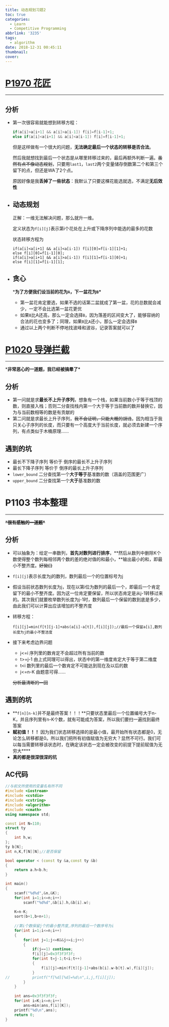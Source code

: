 ```yaml
---
title: 动态规划习题2
toc: true
categories:
  - Learn
  - Competitive Programming
abbrlink: '3235'
tags:
  - algorithm
date: 2018-12-31 00:45:11
thumbnail:
cover:
---
```


# [P1970 花匠](https://www.luogu.org/problemnew/show/P1970)

------

## 分析

- 第一次很容易就能想到转移方程：

  ```C++
  if(a[i]>a[i+1] && a[i]>a[i-1]) f[i]=f[i-1]+1;
  else if(a[i]<a[i+1] && a[i]<a[i-1]) f[i]=f[i-1]+1;
  ```

  但是这样做有一个很大的问题，**无法确定最后一个状态的转移是否合法**。

  然后我就想找到最后一个状态是从哪里转移过来的，最后再额外判断一遍。~~虽然有点不像动态规划~~，只要用`last1`，`last2`两个变量储存倒数第二个和第三个留下的点，但还是WA了2个点。

  原因好像是我**丢掉了一些状态**：我默认了只要这棵花能选就选，不满足**无后效性**

- ## 动态规划

  正解：一维无法解决问题，那么就升一维。

  定义状态为`f[i][j]`表示第i个花处在上升或下降序列中能选的最多的花数

  状态转移方程为

  ```
  if(a[i]<a[i+1] && a[i]<a[i-1]) f[i][0]=f[i-1][1]+1;
  else f[i][0]=f[i-1][0];
  if(a[i]>a[i+1] && a[i]>a[i-1]) f[i][1]=f[i-1][0]+1;
  else f[i][1]=f[i-1][1];
  ```

- ## 贪心

  ***为了方便我们设当前的花为`A`，下一盆花为`B`\***

  - 第一盆花肯定要选，如果不选的话第二盆就成了第一盆，花的总数就会减少，一定不会比选第一盆花更优
  - 如果`B`比A还高，那么一定会选择`B`，因为落差的区间变大了，能够容纳的合法的花也变多了；同理，如果`B`比`A`还小，那么一定会选择`B`
  - 通过以上两个判断不停地找波峰和波谷，记录答案就可以了



# [P1020 导弹拦截](https://www.luogu.org/problemnew/show/P1020)

------

***非常恶心的一道题，我已经被搞晕了\***

## 分析

- 第一问就是求**最长不上升子序列**，想象有一个栈，如果当前数小于等于栈顶的数，则直接入栈；否则二分查找栈内第一个大于等于当前数的数并替换它，因为与当前数相等的数是有贡献的
- 第二问就是求最长上升子序列，~~我不会证明，只能大概的胡诌~~，因为相当于我只关心子序列的长度，而只要有一个高度大于当前长度，就必须去新建一个序列，有点类似于木桶原理……

## 遇到的坑

- 最长不下降子序列 等价于 倒序的最长不上升子序列
- 最长下降子序列 等价于 倒序的最长上升子序列
- `lower_bound` 二分查找第一个**大于等于**基准数的数（涵盖的范围更广）
- `upper_bound` 二分查找第一个**大于**基准数的数

# P1103 书本整理

------

~~***很有感触的一道题\***~~

## 分析

- 可以抽象为：给定一串数列，**首先对数列进行排序**，**然后从数列中删除K个数使得整个数列每相邻两个数的差的绝对值的和最小，**输出最小的和，即最小不整齐度。~~好拗口~~

- `f[i][j]`表示长度为j的数列，数列最后一个的位置标号为j

- 假设当前状态数列长度为j，现在以第i位为数列的最后一个，即最后一个肯定留下的最小不整齐度。因为这一位肯定要保留，所以状态肯定是从j-1转移过来的。其次我们就要枚举数列长度为j-1时，数列最后一个保留的数到底是多少，由此我们可以计算出应该增加的不整齐度

- 转移方程：

  ```
  f[i][j]=min(f[t][j-1]+abs(a[i]-a[t]),f[i][j]);//最后一个保留a[i],数列长度为j的最小不整洁度
  ```

- 接下来考虑边界问题

  - j<=i 序列里的数肯定不会超过所有当前的数
  - t>=j-1 由上式同理可以得出，状态中的第一维度肯定大于等于第二维度
  - t<i 数列里的最后一个数肯定不可能达到现在及以后的数
  - j<=n-K 由题意可得……

  ~~分析最清晰的一回~~

## 遇到的坑

- **`f[n][n-k]`并不是最终答案！！！**只要状态里最后一个位置编号大于n-K，并且序列里有n-K个数，就有可能成为答案，所以我们要扫一遍找到最终答案
- **赋初值！！！** 因为我们状态转移选择的是最小值，最开始所有状态都是0，无论怎么转移都是0。所以我们把所有初值赋值为无穷大？显然不可行。我们可以每当需要转移该状态时，在确定该状态一定会被改变的前提下提前赋值为无穷大****
- **真的都是很深很深的坑**

## AC代码

```C++
//与前文所使用的变量名有所不同
#include <iostream>
#include <cstdio>
#include <cstring>
#include <algorithm>
#include <cmath>
using namespace std;

const int N=110;
struct ty
{
    int h,w;
};
ty b[N];
int n,K,f[N][N];//是否保留 

bool operator < (const ty &a,const ty &b)
{
    return a.h<b.h;
}

int main()
{
    scanf("%d%d",&n,&K);
    for(int i=1;i<=n;i++)
        scanf("%d%d",&b[i].h,&b[i].w);
    
    K=n-K;
    sort(b+1,b+n+1);
    
    //第i个数保留j个的最小整齐度,序列的最后一个数序号为i 
    for(int i=1;i<=n;i++)
    {
        for(int j=1;j<=K&&j<=i;j++)
        {
            if(j==1) continue;
            f[i][j]=0x3f3f3f3f;
            for(int t=j-1;t<i;t++)
            {
                f[i][j]=min(f[t][j-1]+abs(b[i].w-b[t].w),f[i][j]);
            }
//			printf("f[%d][%d]=%d\n",i,j,f[i][j]);
        }
    }
    
    int ans=0x3f3f3f3f;
    for(int i=K;i<=n;i++)
        ans=min(ans,f[i][K]);
    printf("%d\n",ans);
    return 0;
}
```